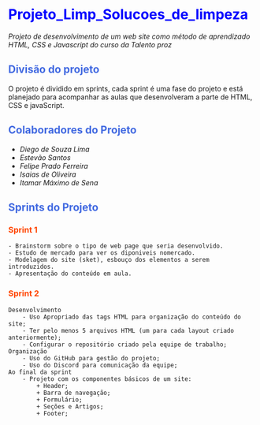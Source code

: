 # <font color="blue">**Projeto_Limp_Solucoes_de_limpeza**</font>
_Projeto de desenvolvimento de um web site  como método de aprendizado HTML, CSS e Javascript do curso da Talento proz_


## <font color="RoyalBlue">Divisão do projeto</font>
O projeto é dividido em sprints, cada sprint é uma fase do projeto e está planejado para acompanhar as aulas que desenvolveram a parte de HTML, CSS e javaScript.

## <font color="RoyalBlue">Colaboradores do Projeto</font>
+ _Diego de Souza Lima_  
+ _Estevão Santos_  
+ _Felipe Prado Ferreira_  
+ _Isaias de Oliveira_  
+ _Itamar Máximo de Sena_

## <font color="RoyalBlue">Sprints do Projeto</font>

### <font color="OrangeRed">Sprint 1</font>
    - Brainstorm sobre o tipo de web page que seria desenvolvido.  
    - Estudo de mercado para ver os diponiveis nomercado.  
    - Modelagem do site (sket), esbouço dos elementos a serem introduzidos.  
    - Apresentação do conteúdo em aula.


### <font color="OrangeRed">Sprint 2</font>
    Desenvolvimento
        - Uso Apropriado das tags HTML para organização do conteúdo do site;
        - Ter pelo menos 5 arquivos HTML (um para cada layout criado anteriormente);
        - Configurar o repositório criado pela equipe de trabalho;
    Organização
        - Uso do GitHub para gestão do projeto;
        - Uso do Discord para comunicação da equipe;
    Ao final da sprint
        - Projeto com os componentes básicos de um site:
            + Header;
            + Barra de navegação;
            + Formulário;
            + Seções e Artigos;
            + Footer;


